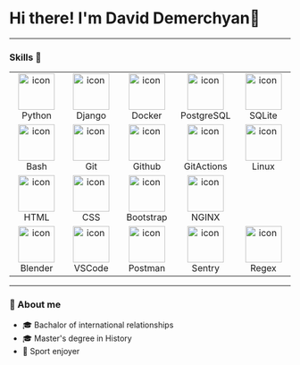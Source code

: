 # Hi there! I'm David Demerchyan👋
<!-- Почта, телеграмм -->
___________________________________________
### Skills 🔧
<table>
  <tr>
    <td align="center" width="96">
        <img src="https://github.com/DKDemerchyan/Badges/blob/main/icons/Python-Dark.svg" alt="icon" width="65" height="65" />
      <br>Python
    </td>
    <td align="center" width="96">
        <img src="https://github.com/DKDemerchyan/Badges/blob/main/icons/Django.svg" alt="icon" width="65" height="65" />
      <br>Django
    </td>
    <td align="center" width="96">
        <img src="https://github.com/DKDemerchyan/Badges/blob/main/icons/Docker.svg" alt="icon" width="65" height="65" />
      <br>Docker
    </td>
    <td align="center" width="96">
        <img src="https://github.com/DKDemerchyan/Badges/blob/main/icons/PostgreSQL-Dark.svg" alt="icon" width="65" height="65" />
      <br>PostgreSQL
    </td>
    <td align="center" width="96">
        <img src="https://github.com/DKDemerchyan/Badges/blob/main/icons/SQLite.svg" alt="icon" width="65" height="65" />
      <br>SQLite
    </td>
  </tr>
  <tr>
    <td align="center" width="96">
        <img src="https://github.com/DKDemerchyan/Badges/blob/main/icons/Bash-Dark.svg" alt="icon" width="65" height="65" />
      <br>Bash
    </td>
    <td align="center" width="96">
        <img src="https://github.com/DKDemerchyan/Badges/blob/main/icons/Git.svg" alt="icon" width="65" height="65" />
      <br>Git
    </td>
    <td align="center" width="96">
        <img src="https://github.com/DKDemerchyan/Badges/blob/main/icons/Github-Dark.svg" alt="icon" width="65" height="65" />
      <br>Github
    </td>
    <td align="center" width="96">
        <img src="https://github.com/DKDemerchyan/Badges/blob/main/icons/GithubActions-Dark.svg" alt="icon" width="65" height="65" />
      <br>GitActions
    </td>
    <td align="center" width="96">
        <img src="https://github.com/DKDemerchyan/Badges/blob/main/icons/Linux-Dark.svg" alt="icon" width="65" height="65" />
      <br>Linux
    </td>
  </tr>
  <tr>
    <td align="center" width="96">
        <img src="https://github.com/DKDemerchyan/Badges/blob/main/icons/HTML.svg" alt="icon" width="65" height="65" />
      <br>HTML
    </td>
    <td align="center" width="96">
        <img src="https://github.com/DKDemerchyan/Badges/blob/main/icons/CSS.svg" alt="icon" width="65" height="65" />
      <br>CSS
    </td>
    <td align="center" width="96">
        <img src="https://github.com/DKDemerchyan/Badges/blob/main/icons/Bootstrap.svg" alt="icon" width="65" height="65" />
      <br>Bootstrap
    </td>
    <td align="center" width="96">
        <img src="https://github.com/DKDemerchyan/Badges/blob/main/icons/Nginx.svg" alt="icon" width="65" height="65" />
      <br>NGINX
    </td>
    
  </tr>
  <tr>
    <td align="center" width="96">
        <img src="https://github.com/DKDemerchyan/Badges/blob/main/icons/Blender-Dark.svg" alt="icon" width="65" height="65" />
      <br>Blender
    </td>
    <td align="center" width="96">
        <img src="https://github.com/DKDemerchyan/Badges/blob/main/icons/VSCode-Dark.svg" alt="icon" width="65" height="65" />
      <br>VSCode
    </td>
    <td align="center" width="96">
        <img src="https://github.com/DKDemerchyan/Badges/blob/main/icons/Postman.svg" alt="icon" width="65" height="65" />
      <br>Postman
    </td>
    <td align="center" width="96">
        <img src="https://github.com/DKDemerchyan/Badges/blob/main/icons/Sentry.svg" alt="icon" width="65" height="65" />
      <br>Sentry
    </td>
    <td align="center" width="96">
        <img src="https://github.com/DKDemerchyan/Badges/blob/main/icons/Regex-Dark.svg" alt="icon" width="65" height="65" />
      <br>Regex
    </td>
  </tr>
</table>

__________________________________________
### 💬 About me
- :mortar_board: Bachalor of international relationships
- :mortar_board: Master's degree in History
- :muscle: Sport enjoyer



<!--
**DKDemerchyan/DKDemerchyan** is a ✨ _special_ ✨ repository because its `README.md` (this file) appears on your GitHub profile.

Here are some ideas to get you started:

- 🔭 I’m currently working on ...
- 🌱 I’m currently learning ...
- 👯 I’m looking to collaborate on ...
- 🤔 I’m looking for help with ...
- 💬 Ask me about ...
- 📫 How to reach me: ...
- 😄 Pronouns: ...
- ⚡ Fun fact: ...
-->
